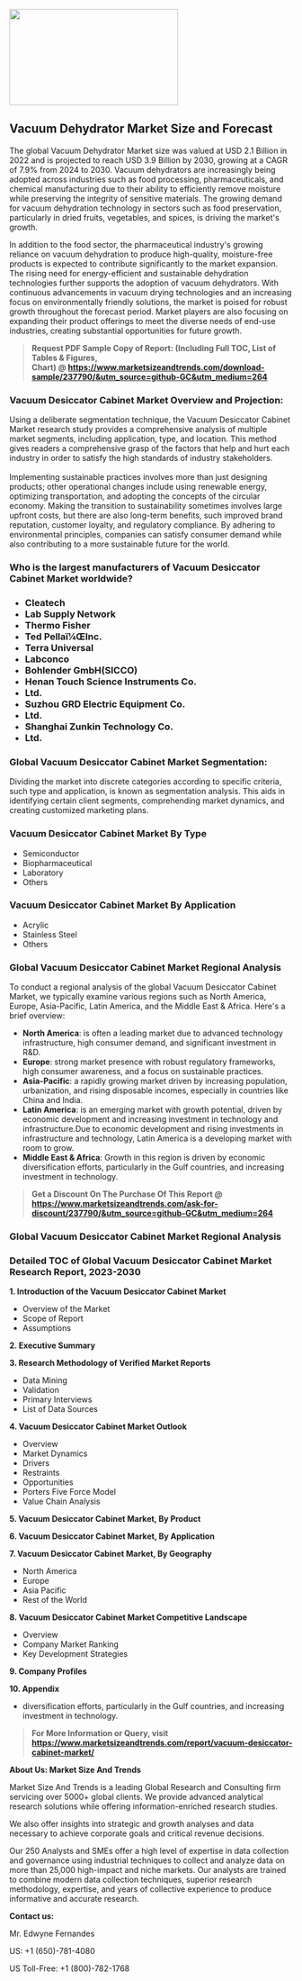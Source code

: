 <p><img class="alignnone size-medium wp-image-20088" src="https://ffe5etoiles.com/wp-content/uploads/2024/12/MST1-300x171.png" alt="" width="300" height="171" /></p><h2>Vacuum Dehydrator Market Size and Forecast</h2><p>The global Vacuum Dehydrator Market size was valued at USD 2.1 Billion in 2022 and is projected to reach USD 3.9 Billion by 2030, growing at a CAGR of 7.9% from 2024 to 2030. Vacuum dehydrators are increasingly being adopted across industries such as food processing, pharmaceuticals, and chemical manufacturing due to their ability to efficiently remove moisture while preserving the integrity of sensitive materials. The growing demand for vacuum dehydration technology in sectors such as food preservation, particularly in dried fruits, vegetables, and spices, is driving the market's growth.</p><p>In addition to the food sector, the pharmaceutical industry's growing reliance on vacuum dehydration to produce high-quality, moisture-free products is expected to contribute significantly to the market expansion. The rising need for energy-efficient and sustainable dehydration technologies further supports the adoption of vacuum dehydrators. With continuous advancements in vacuum drying technologies and an increasing focus on environmentally friendly solutions, the market is poised for robust growth throughout the forecast period. Market players are also focusing on expanding their product offerings to meet the diverse needs of end-use industries, creating substantial opportunities for future growth.</p></p><blockquote id="" class=""><strong>Request PDF Sample Copy of Report: (Including Full TOC, List of Tables &amp; Figures, Chart)&nbsp;@&nbsp;<strong><a href="https://www.marketsizeandtrends.com/download-sample/237790/&utm_source=github-GC&utm_medium=264" target="_blank">https://www.marketsizeandtrends.com/download-sample/237790/&utm_source=github-GC&utm_medium=264</a></strong></strong></blockquote><h3 id="" class="">Vacuum Desiccator Cabinet Market&nbsp;Overview and Projection:</h3><p id="" class="">Using a deliberate segmentation technique, the Vacuum Desiccator Cabinet Market research study provides a comprehensive analysis of multiple market segments, including application, type, and location. This method gives readers a comprehensive grasp of the factors that help and hurt each industry in order to satisfy the high standards of industry stakeholders. <br /> <br />Implementing sustainable practices involves more than just designing products; other operational changes include using renewable energy, optimizing transportation, and adopting the concepts of the circular economy. Making the transition to sustainability sometimes involves large upfront costs, but there are also long-term benefits, such improved brand reputation, customer loyalty, and regulatory compliance. By adhering to environmental principles, companies can satisfy consumer demand while also contributing to a more sustainable future for the world.</p><h3 id="" class="">Who is the largest manufacturers of&nbsp;Vacuum Desiccator Cabinet Market worldwide?</h3><h3 class=""><p><ul><li>Cleatech </li><li> Lab Supply Network </li><li> Thermo Fisher </li><li> Ted Pellaï¼ŒInc. </li><li> Terra Universal </li><li> Labconco </li><li> Bohlender GmbH(SICCO) </li><li> Henan Touch Science Instruments Co. </li><li> Ltd. </li><li> Suzhou GRD Electric Equipment Co. </li><li> Ltd. </li><li> Shanghai Zunkin Technology Co. </li><li> Ltd.</li></ul></p></h3><h3 id="" class="">Global&nbsp;Vacuum Desiccator Cabinet Market Segmentation:</h3><p id="" class="">Dividing the market into discrete categories according to specific criteria, such type and application, is known as segmentation analysis. This aids in identifying certain client segments, comprehending market dynamics, and creating customized marketing plans.</p><h3 id="" class="">Vacuum Desiccator Cabinet Market&nbsp;By Type</h3><p><p><ul><li>Semiconductor</li><li> Biopharmaceutical</li><li> Laboratory</li><li> Others</p></li></ul></p></p><h3 id="" class="">Vacuum Desiccator Cabinet Market&nbsp;By Application</h3><p class=""><p><ul><li>Acrylic</li><li> Stainless Steel</li><li> Others</li></ul></p></p><h3 id="" class="">Global Vacuum Desiccator Cabinet Market Regional Analysis</h3><p id="" class="">To conduct a regional analysis of the global Vacuum Desiccator Cabinet Market, we typically examine various regions such as North America, Europe, Asia-Pacific, Latin America, and the Middle East &amp; Africa. Here's a brief overview:</p><ul><li><strong>North America</strong>: is often a leading market due to advanced technology infrastructure, high consumer demand, and significant investment in R&amp;D.</li><li><strong>Europe</strong>: strong market presence with robust regulatory frameworks, high consumer awareness, and a focus on sustainable practices.</li><li><strong>Asia-Pacific</strong>: a rapidly growing market driven by increasing population, urbanization, and rising disposable incomes, especially in countries like China and India.</li><li><strong>Latin America</strong>: is an emerging market with growth potential, driven by economic development and increasing investment in technology and infrastructure.Due to economic development and rising investments in infrastructure and technology, Latin America is a developing market with room to grow.</li><li><strong>Middle East &amp; Africa</strong>: Growth in this region is driven by economic diversification efforts, particularly in the Gulf countries, and increasing investment in technology.</li></ul><blockquote id="" class=""><strong>Get a Discount On The Purchase Of This Report @ <strong><a href="https://www.marketsizeandtrends.com/ask-for-discount/237790/&utm_source=github-GC&utm_medium=264" target="_blank">https://www.marketsizeandtrends.com/ask-for-discount/237790/&utm_source=github-GC&utm_medium=264</a></strong></strong></blockquote><h3 id="" class="">Global Vacuum Desiccator Cabinet Market Regional Analysis</h3><h3 id="" class="">Detailed TOC of Global Vacuum Desiccator Cabinet Market Research Report, 2023-2030</h3><p id="" class=""><strong>1. Introduction of the Vacuum Desiccator Cabinet Market</strong></p><ul><li>Overview of the Market</li><li>Scope of Report</li><li>Assumptions</li></ul><p id="" class=""><strong>2. Executive Summary</strong></p><p id="" class=""><strong>3. Research Methodology of Verified Market Reports</strong></p><ul><li>Data Mining</li><li>Validation</li><li>Primary Interviews</li><li>List of Data Sources</li></ul><p id="" class=""><strong>4. Vacuum Desiccator Cabinet Market Outlook</strong></p><ul><li>Overview</li><li>Market Dynamics</li><li>Drivers</li><li>Restraints</li><li>Opportunities</li><li>Porters Five Force Model</li><li>Value Chain Analysis</li></ul><p id="" class=""><strong>5. Vacuum Desiccator Cabinet Market, By Product</strong></p><p id="" class=""><strong>6. Vacuum Desiccator Cabinet Market, By Application</strong></p><p id="" class=""><strong>7. Vacuum Desiccator Cabinet Market, By Geography</strong></p><ul><li>North America</li><li>Europe</li><li>Asia Pacific</li><li>Rest of the World</li></ul><p id="" class=""><strong>8. Vacuum Desiccator Cabinet Market Competitive Landscape</strong></p><ul><li>Overview</li><li>Company Market Ranking</li><li>Key Development Strategies</li></ul><p id="" class=""><strong>9. Company Profiles</strong></p><p id="" class=""><strong>10. Appendix</strong></p><ul><li>diversification efforts, particularly in the Gulf countries, and increasing investment in technology.</li></ul><blockquote id="" class=""><strong>For More Information or Query, visit <strong><strong><a href="https://www.marketsizeandtrends.com/report/vacuum-desiccator-cabinet-market/" target="_blank">https://www.marketsizeandtrends.com/report/vacuum-desiccator-cabinet-market/</a></strong></strong></strong></blockquote><p id="" class=""><strong>About Us: Market Size And Trends</strong></p><p id="" class="">Market Size And Trends is a leading Global Research and Consulting firm servicing over 5000+ global clients. We provide advanced analytical research solutions while offering information-enriched research studies.</p><p id="" class="">We also offer insights into strategic and growth analyses and data necessary to achieve corporate goals and critical revenue decisions.</p><p id="" class="">Our 250 Analysts and SMEs offer a high level of expertise in data collection and governance using industrial techniques to collect and analyze data on more than 25,000 high-impact and niche markets. Our analysts are trained to combine modern data collection techniques, superior research methodology, expertise, and years of collective experience to produce informative and accurate research.</p><p id="" class=""><strong>Contact us:</strong></p><p id="" class="">Mr. Edwyne Fernandes</p><p id="" class="">US: +1 (650)-781-4080</p><p id="" class="">US Toll-Free: +1 (800)-782-1768</p>
